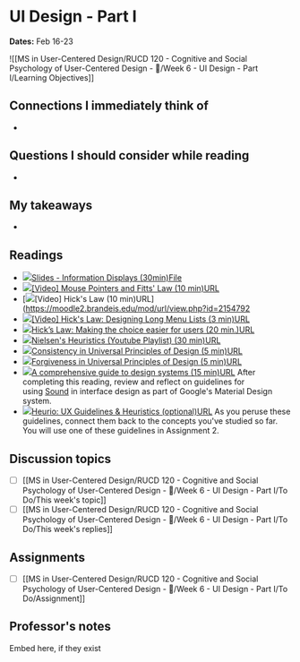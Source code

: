 # UI Design - Part I
**Dates:** Feb 16-23

![[MS in User-Centered Design/RUCD 120 - Cognitive and Social Psychology of User-Centered Design - 💾/Week 6 - UI Design - Part I/Learning Objectives]]

## Connections I immediately think of
- 

## Questions I should consider while reading
- 

## My takeaways
- 


## Readings
-   [![](https://moodle2.brandeis.edu/theme/image.php/boost/core/1643446401/f/pdf-24)Slides - Information Displays (30min)File](https://moodle2.brandeis.edu/mod/resource/view.php?id=2067319)
-   [![](https://moodle2.brandeis.edu/theme/image.php/boost/url/1643446401/icon)[Video] Mouse Pointers and Fitts' Law (10 min)URL](https://moodle2.brandeis.edu/mod/url/view.php?id=2154776)
-   [![](https://moodle2.brandeis.edu/theme/image.php/boost/url/1643446401/icon)[Video] Hick's Law (10 min)URL](https://moodle2.brandeis.edu/mod/url/view.php?id=2154792
-   [![](https://moodle2.brandeis.edu/theme/image.php/boost/url/1643446401/icon)[Video] Hick's Law: Designing Long Menu Lists (3 min)URL](https://moodle2.brandeis.edu/mod/url/view.php?id=2154811)
-   [![](https://moodle2.brandeis.edu/theme/image.php/boost/url/1643446401/icon)Hick’s Law: Making the choice easier for users (20 min.)URL](https://moodle2.brandeis.edu/mod/url/view.php?id=2067320)
-   [![](https://moodle2.brandeis.edu/theme/image.php/boost/url/1643446401/icon)Nielsen's Heuristics (Youtube Playlist) (30 min)URL](https://moodle2.brandeis.edu/mod/url/view.php?id=2096240)
-   [![](https://moodle2.brandeis.edu/theme/image.php/boost/url/1643446401/icon)Consistency in Universal Principles of Design (5 min)URL](https://moodle2.brandeis.edu/mod/url/view.php?id=2123849)
-   [![](https://moodle2.brandeis.edu/theme/image.php/boost/url/1643446401/icon)Forgiveness in Universal Principles of Design (5 min)URL](https://moodle2.brandeis.edu/mod/url/view.php?id=2155707)
-   [![](https://moodle2.brandeis.edu/theme/image.php/boost/url/1643446401/icon)A comprehensive guide to design systems (15 min)URL](https://moodle2.brandeis.edu/mod/url/view.php?id=2067324)
    After completing this reading, review and reflect on guidelines for using [Sound](https://material.io/design/sound/about-sound.html#principles) in interface design as part of Google's Material Design system. 
-   [![](https://moodle2.brandeis.edu/theme/image.php/boost/url/1643446401/icon)Heurio: UX Guidelines & Heuristics (optional)URL](https://moodle2.brandeis.edu/mod/url/view.php?id=2067323)
    As you peruse these guidelines, connect them back to the concepts you've studied so far.  You will use one of these guidelines in Assignment 2.

## Discussion topics
- [ ] [[MS in User-Centered Design/RUCD 120 - Cognitive and Social Psychology of User-Centered Design - 💾/Week 6 - UI Design - Part I/To Do/This week's topic]]
- [ ] [[MS in User-Centered Design/RUCD 120 - Cognitive and Social Psychology of User-Centered Design - 💾/Week 6 - UI Design - Part I/To Do/This week's replies]]

## Assignments
- [ ] [[MS in User-Centered Design/RUCD 120 - Cognitive and Social Psychology of User-Centered Design - 💾/Week 6 - UI Design - Part I/To Do/Assignment]]

## Professor's notes
Embed here, if they exist
